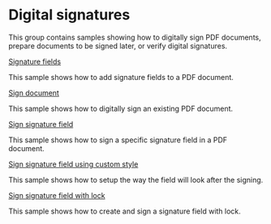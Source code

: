 # Digital signatures
This group contains samples showing how to digitally sign PDF documents, prepare documents to be signed later, or verify digital signatures. 

[Signature fields](/Samples/Digital%20signatures/SignatureFields)

This sample shows how to add signature fields to a PDF document.

[Sign document](/Samples/Digital%20signatures/SignDocument)

This sample shows how to digitally sign an existing PDF document.

[Sign signature field](/Samples/Digital%20signatures/SignSignatureField)

This sample shows how to sign a specific signature field in a PDF document.

[Sign signature field using custom style](/Samples/Digital%20signatures/SignSignatureFieldUsingCustomStyle)

This sample shows how to setup the way the field will look after the signing.

[Sign signature field with lock](/Samples/Digital%20signatures/SignSignatureFieldWithLock)

This sample shows how to create and sign a signature field with lock.
